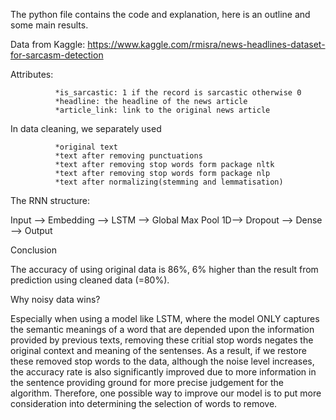 The python file contains the code and explanation, here is an outline and some main results.

Data from Kaggle: https://www.kaggle.com/rmisra/news-headlines-dataset-for-sarcasm-detection

Attributes:

              *is_sarcastic: 1 if the record is sarcastic otherwise 0
              *headline: the headline of the news article
              *article_link: link to the original news article

In data cleaning, we separately used 

              *original text
              *text after removing punctuations
              *text after removing stop words form package nltk
              *text after removing stop words form package nlp
              *text after normalizing(stemming and lemmatisation)
 
The RNN structure:

Input --> Embedding --> LSTM --> Global Max Pool 1D--> Dropout --> Dense --> Output

Conclusion

The accuracy of using original data is 86%, 6% higher than the result from prediction using cleaned data (=80%).

Why noisy data wins?

Especially when using a model like LSTM, where the model ONLY captures the semantic meanings of a word that are depended upon the information provided by previous texts, removing these critial stop words negates the original context and meaning of the sentenses. As a result, if we restore these removed stop words to the data, although the noise level increases, the accuracy rate is also significantly improved due to more information in the sentence providing ground for more precise judgement for the algorithm. Therefore, one possible way to improve our model is to put more consideration into determining the selection of words to remove.
